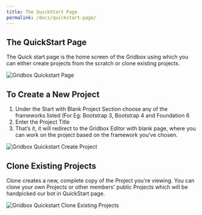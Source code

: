 ```yaml
---
title: The QuickStart Page
permalink: /docs/quickstart-page/
---
```


## The QuickStart Page
The Quick start page is the home screen of the Gridbox using which you can either create projects from the scratch or clone existing projects.

<img src="../../img/quickstart_screen.png" alt="Gridbox Quickstart Page "/>

## To Create a New Project 

<ol>
<li>Under the  Start with Blank Project Section choose any of the frameworks listed (For Eg: Bootstrap 3, Bootstrap 4 and Foundation 6</li>

<li>Enter the Project Title </li>
<li>That’s it, it will redirect to the Gridbox Editor with blank page, where you can work on the project based on the framework you’ve chosen. </li>
</ol>

<img src="../../img/quickstart_create_project.png" alt="Gridbox Quickstart Create Project"/>

## Clone Existing Projects

Clone creates a new, complete copy of the Project you're viewing. You can clone your own Projects or other members' public Projects which will be handpicked our bot in QuickStart page.

<img src="../../img/quickstart_clone.png" alt="Gridbox Quickstart Clone Existing Projects"/>

